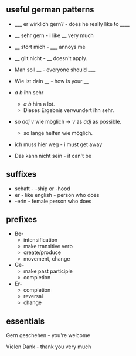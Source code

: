 ## useful german patterns

- ___ er wirklich gern? - does he really like to ____

-  __ sehr gern - i like __ very much

-  __ stört mich - ___ annoys me

-  __ gilt nicht - __ doesn't apply.

-  Man soll __ - everyone should ___

- Wie ist dein __ - how is your __

- _a_ _b_ ihn sehr
  - _a_ _b_ him a lot.
  - Dieses Ergebnis verwundert ihn sehr.

- so _adj_ _v_ wie möglich -> _v_  as _adj_ as possible.
  - so lange helfen wie möglich.

- ich muss hier weg - i must get away

- Das kann nicht sein - it can't be

## suffixes

- schaft - -ship or -hood
- er - like english - person who does
- -erin - female person who does

## prefixes

- Be-
  - intensification
  - make transitive verb
  - create/produce
  - movement, change
- Ge-
  - make past participle
  - completion
- Er-
  - completion
  - reversal
  - change



## essentials

Gern geschehen - you're welcome

Vielen Dank - thank you very much

